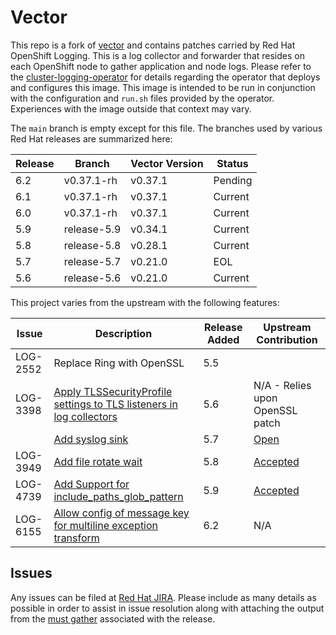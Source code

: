 # Vector

This repo is a fork of [vector](https://github.com/vectordotdev/vector) and contains patches carried by Red Hat OpenShift Logging. This is a log collector and forwarder that resides on each OpenShift node to gather application and node logs. Please refer to the [cluster-logging-operator](https://github.com/openshift/cluster-logging-operator) for details regarding the operator that deploys and configures this image. This image is intended to be run in conjunction with the configuration and `run.sh` files provided by the operator. Experiences with the image outside that context may vary.

The `main` branch is empty except for this file.  The branches used by various Red Hat releases are summarized here:

| Release | Branch | Vector Version | Status |
| --------|--------|----------------|--------|
| 6.2 | v0.37.1-rh | v0.37.1 | Pending |
| 6.1 | v0.37.1-rh | v0.37.1 | Current |
| 6.0 | v0.37.1-rh | v0.37.1 | Current |
| 5.9 | release-5.9 | v0.34.1 | Current |
| 5.8 | release-5.8 | v0.28.1 | Current |
| 5.7 | release-5.7 | v0.21.0 | EOL |
| 5.6 | release-5.6 | v0.21.0 | Current |

This project varies from the upstream with the following features:

| Issue | Description | Release Added | Upstream Contribution |
| ----- | ----------- |---------------|-----------------------|
|LOG-2552|Replace Ring with OpenSSL| 5.5 |  |
|LOG-3398|[Apply TLSSecurityProfile settings to TLS listeners in log collectors](https://github.com/ViaQ/vector/pull/129)| 5.6 | N/A - Relies upon OpenSSL patch |
||[Add syslog sink](https://github.com/ViaQ/vector/pull/133) |5.7| [Open](https://github.com/vectordotdev/vector/pull/17668) |
|LOG-3949|[Add file rotate wait](https://github.com/ViaQ/vector/pull/154)|5.8|[Accepted](https://github.com/vectordotdev/vector/pull/18904)|
|LOG-4739|[Add Support for include_paths_glob_pattern](https://github.com/ViaQ/vector/pull/167)|5.9|[Accepted](https://github.com/vectordotdev/vector/pull/19521)|
|LOG-6155|[Allow config of message key for multiline exception transform](https://github.com/ViaQ/vector/pull/183)|6.2| N/A |

## Issues

Any issues can be filed at [Red Hat JIRA](https://issues.redhat.com). Please
include as many details as possible in order to assist in issue resolution along with attaching the output
from the [must gather](https://github.com/openshift/cluster-logging-operator/tree/master/must-gather) associated with the release.
